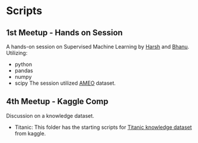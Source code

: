 # Scripts

## 1st Meetup - Hands on Session
A hands-on session on Supervised Machine Learning by [Harsh](https://github.com/harshnisar) and [Bhanu](https://github.com/bhanu-mnit). Utilizing:
- python
- pandas
- numpy
- scipy
The session utilized [AMEO](http://dl.acm.org/citation.cfm?id=2892037) dataset.

## 4th Meetup - Kaggle Comp
Discussion on a knowledge dataset.
- Titanic: This folder has the starting scripts for [Titanic knowledge dataset](http://kaggle.com/c/titanic/) from kaggle.